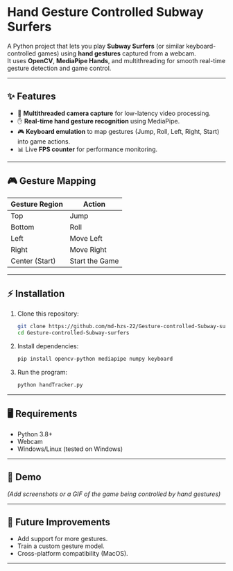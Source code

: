 # Hand Gesture Controlled Subway Surfers

A Python project that lets you play **Subway Surfers** (or similar keyboard-controlled games) using **hand gestures** captured from a webcam.  
It uses **OpenCV**, **MediaPipe Hands**, and multithreading for smooth real-time gesture detection and game control.

---

## ✨ Features
- 🎥 **Multithreaded camera capture** for low-latency video processing.  
- ✋ **Real-time hand gesture recognition** using MediaPipe.  
- 🎮 **Keyboard emulation** to map gestures (Jump, Roll, Left, Right, Start) into game actions.  
- 📊 Live **FPS counter** for performance monitoring.  

---

## 🎮 Gesture Mapping
| Gesture Region | Action  |
|----------------|---------|
| Top            | Jump    |
| Bottom         | Roll    |
| Left           | Move Left |
| Right          | Move Right |
| Center (Start) | Start the Game |

---

## ⚡ Installation
1. Clone this repository:
   ```bash
   git clone https://github.com/md-hzs-22/Gesture-controlled-Subway-surfers.git
   cd Gesture-controlled-Subway-surfers
   ```
2. Install dependencies:
   ```bash
   pip install opencv-python mediapipe numpy keyboard
   ```
3. Run the program:
   ```bash
   python handTracker.py
   ```

---

## 🖥 Requirements
- Python 3.8+
- Webcam
- Windows/Linux (tested on Windows)

---

## 🎥 Demo
*(Add screenshots or a GIF of the game being controlled by hand gestures)*

---

## 🚀 Future Improvements
- Add support for more gestures.
- Train a custom gesture model.
- Cross-platform compatibility (MacOS).

---
